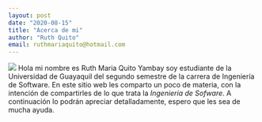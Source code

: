 ```yaml
---
layout: post
date: "2020-08-15"
title: "Acerca de mi"
author: "Ruth Quito"
email: ruthmariaquito@hotmail.com
---
```


![](MiProyecto/assets/img/Images/imag3.jpeg)
Hola mi nombre es Ruth Maria Quito Yambay soy estudiante de la Universidad de Guayaquil del segundo semestre de la carrera de Ingeniería de Software. En este sitio web les comparto un poco de materia, con la intención de compartirles de lo que trata la *Ingeniería de Sofware*. A continuación lo podrán apreciar detalladamente, espero que les sea de mucha ayuda. 

